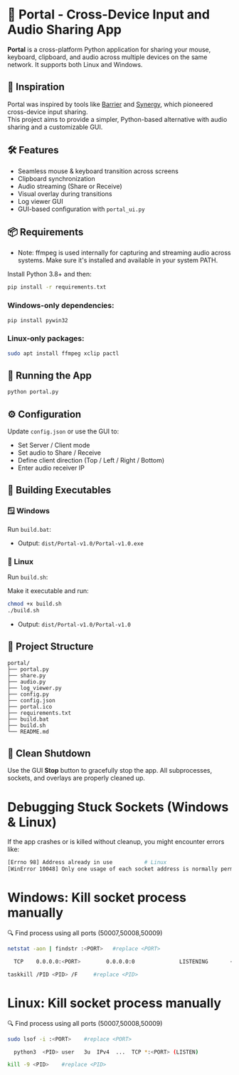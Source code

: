 # 🎯 Portal - Cross-Device Input and Audio Sharing App

**Portal** is a cross-platform Python application for sharing your mouse, keyboard, clipboard, and audio across multiple devices on the same network. It supports both Linux and Windows.

## 🙏 Inspiration

Portal was inspired by tools like [Barrier](https://github.com/debauchee/barrier) and [Synergy](https://symless.com/synergy), which pioneered cross-device input sharing.  
This project aims to provide a simpler, Python-based alternative with audio sharing and a customizable GUI.

## 🛠 Features

- Seamless mouse & keyboard transition across screens  
- Clipboard synchronization  
- Audio streaming (Share or Receive)  
- Visual overlay during transitions  
- Log viewer GUI  
- GUI-based configuration with `portal_ui.py`

## 📦 Requirements

  -  Note: ffmpeg is used internally for capturing and streaming audio across systems. Make sure it's installed and available in your system PATH.

Install Python 3.8+ and then:

```bash
pip install -r requirements.txt
```

### Windows-only dependencies:

```bash
pip install pywin32
```

### Linux-only packages:

```bash
sudo apt install ffmpeg xclip pactl
```

## 🚀 Running the App

```bash
python portal.py
```

## ⚙️ Configuration

Update `config.json` or use the GUI to:
- Set Server / Client mode  
- Set audio to Share / Receive  
- Define client direction (Top / Left / Right / Bottom)  
- Enter audio receiver IP

## 🧱 Building Executables

### 🪟 Windows

Run `build.bat`:

- Output: `dist/Portal-v1.0/Portal-v1.0.exe`

### 🐧 Linux

Run `build.sh`:

Make it executable and run:

```bash
chmod +x build.sh
./build.sh
```

- Output: `dist/Portal-v1.0/Portal-v1.0`

## 📁 Project Structure

```
portal/
├── portal.py
├── share.py
├── audio.py
├── log_viewer.py
├── config.py
├── config.json
├── portal.ico
├── requirements.txt
├── build.bat
├── build.sh
└── README.md
```

## 🧹 Clean Shutdown

Use the GUI **Stop** button to gracefully stop the app. All subprocesses, sockets, and overlays are properly cleaned up.

# Debugging Stuck Sockets (Windows & Linux)
If the app crashes or is killed without cleanup, you might encounter errors like:

```bash
[Errno 98] Address already in use          # Linux
[WinError 10048] Only one usage of each socket address is normally permitted  # Windows
```

# Windows: Kill socket process manually
🔍 Find process using all ports (50007,50008,50009)

```bash
netstat -aon | findstr :<PORT>   #replace <PORT>

  TCP    0.0.0.0:<PORT>        0.0.0.0:0              LISTENING       <PID>

taskkill /PID <PID> /F     #replace <PID> 
```

# Linux: Kill socket process manually
🔍 Find process using all ports (50007,50008,50009)

```bash
sudo lsof -i :<PORT>    #replace <PORT>

  python3  <PID> user   3u  IPv4  ...  TCP *:<PORT> (LISTEN)

kill -9 <PID>    #replace <PID> 
```